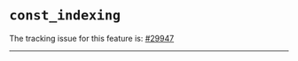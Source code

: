 # `const_indexing`

The tracking issue for this feature is: [#29947]

[#29947]: https://github.com/rust-lang/rust/issues/29947

------------------------



